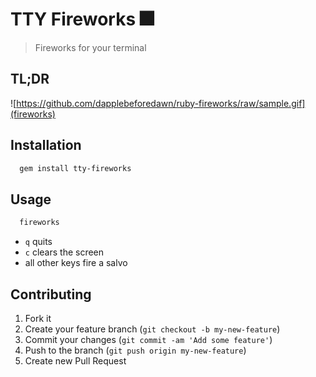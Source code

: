# TTY Fireworks :fireworks:
> Fireworks for your terminal

## TL;DR
![https://github.com/dapplebeforedawn/ruby-fireworks/raw/sample.gif](fireworks)

## Installation
```bash
  gem install tty-fireworks
````

## Usage
```bash
  fireworks
```

 - `q` quits
 - `c` clears the screen
 - all other keys fire a salvo

## Contributing

1. Fork it
2. Create your feature branch (`git checkout -b my-new-feature`)
3. Commit your changes (`git commit -am 'Add some feature'`)
4. Push to the branch (`git push origin my-new-feature`)
5. Create new Pull Request
